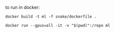 to run in docker:

`docker build -t ml -f snake/dockerfile .`

`docker run --gpus=all -it -v "$(pwd)":/repo ml`
